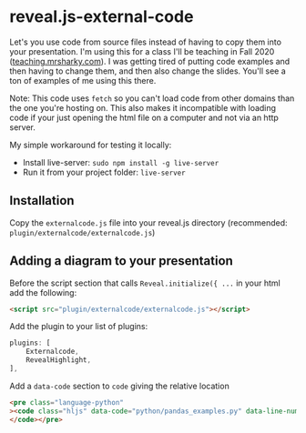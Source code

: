 # reveal.js-external-code

Let's you use code from source files instead of having to copy them into your presentation. I'm using this for a class I'll be teaching in Fall 2020 ([teaching.mrsharky.com](https://teaching.mrsharky.com/)). I was getting tired of putting code examples and then having to change them, and then also change the slides. You'll see a ton of examples of me using this there.

Note: This code uses `fetch` so you can't load code from other domains than the one you're hosting on. This also makes it incompatible with loading code if your just opening the html file on a computer and not via an http server.

My simple workaround for testing it locally:

- Install live-server: `sudo npm install -g live-server`
- Run it from your project folder: `live-server`

## Installation

Copy the `externalcode.js` file into your reveal.js directory (recommended: `plugin/externalcode/externalcode.js`)

## Adding a diagram to your presentation

Before the script section that calls `Reveal.initialize({ ...` in your html add the following:

```html
<script src="plugin/externalcode/externalcode.js"></script>
```

Add the plugin to your list of plugins:
```javascript
plugins: [
    Externalcode,
    RevealHighlight,
],
```
Add a `data-code` section to `code` giving the relative location

```html
<pre class="language-python"
><code class="hljs" data-code="python/pandas_examples.py" data-line-numbers="|1|3-5|6|7-13|14|15-21|">
</code></pre>
```

